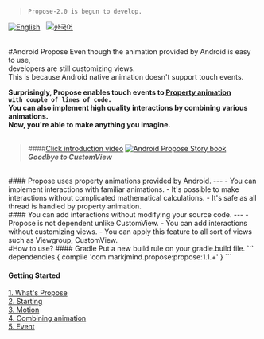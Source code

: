 > ```Propose-2.0 is begun to develop.```

[![English](https://img.shields.io/badge/-English-blue.svg?style=flat)](https://github.com/JaeWoongOh/Android-Propose/blob/master/README.md) &nbsp;  [![한국어](https://img.shields.io/badge/-%ED%95%9C%EA%B5%AD%EC%96%B4-red.svg?style=flat)](https://github.com/JaeWoongOh/Android-Propose/blob/master/README_KR.md)
<br><br>

#Android Propose
<i class="icon-cog"></i> 
Even though the animation provided by Android is easy to use, <br>
developers are still customizing views.<br>
This is because Android native animation doesn't support touch events.

**Surprisingly, Propose enables touch events to [Property animation](http://developer.android.com/guide/topics/graphics/prop-animation.html)<br>
```with couple of lines of code.```<br>You can also implement high quality interactions by combining various animations.<br> Now, you're able to make anything you imagine.**
<br><br>

> ####[Click introduction video](https://youtu.be/xl_8nHd_i4E)
[![Android Propose Story book](https://github.com/JaeWoongOh/Minor-League/blob/master/images/propose/book%20flip.png)](https://youtu.be/xl_8nHd_i4E)<br>
**_Goodbye to CustomView_**

<br>
#### Propose uses property animations provided by Android.
---
- You can implement interactions with familiar animations.
- It's possible to make interactions without complicated mathematical calculations.
- It's safe as all thread is handled by property animation.

<br>
#### You can add interactions without modifying your source code.
---
- Propose is not dependent unlike CustomView.
- You can add interactions without customizing views.
- You can apply this feature to all sort of views such as Viewgroup, CustomView.

<br>
#How to use?
#### Gradle
Put a new build rule on your gradle.build file.
```
dependencies {
    compile 'com.markjmind.propose:propose:1.1.+'
}
```

#### Getting Started
[1. What's Propose](https://github.com/JaeWoongOh/Android-Propose/wiki/1.-What's-Propose)<br>
[2. Starting](https://github.com/JaeWoongOh/Android-Propose/wiki/2.-Starting)<br>
[3. Motion](https://github.com/JaeWoongOh/Android-Propose/wiki/3.-Motion)<br>
[4. Combining animation](https://github.com/JaeWoongOh/Android-Propose/wiki/4.-Combining-animation)<br>
[5. Event](https://github.com/JaeWoongOh/Android-Propose/wiki/5.-Event)

<br><br><br>
